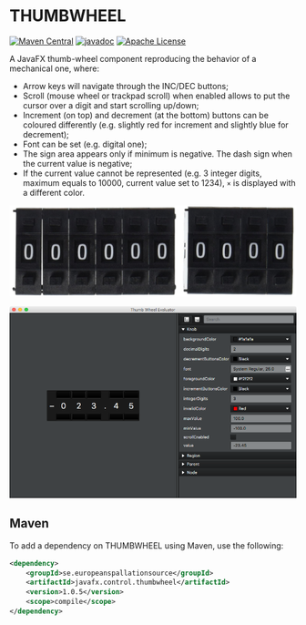 # THUMBWHEEL

[![Maven Central](https://img.shields.io/maven-central/v/se.europeanspallationsource/javafx.control.thumbwheel.svg)](https://repo1.maven.org/maven2/se/europeanspallationsource/javafx.control.thumbwheel)
[![javadoc](https://www.javadoc.io/badge/se.europeanspallationsource/javafx.control.thumbwheel.svg)](https://www.javadoc.io/doc/se.europeanspallationsource/javafx.control.thumbwheel)
[![Apache License](https://img.shields.io/badge/license-Apache%20License%202.0-yellow.svg)](http://www.apache.org/licenses/LICENSE-2.0)

A JavaFX thumb-wheel component reproducing the behavior of a mechanical one, where:

- Arrow keys will navigate through the INC/DEC buttons;
- Scroll (mouse wheel or trackpad scroll) when enabled allows to put the cursor over a digit and start scrolling up/down;
- Increment (on top) and decrement (at the bottom) buttons can be coloured differently (e.g. slightly red for increment and slightly blue for decrement);
- Font can be set (e.g. digital one);
- The sign area appears only if minimum is negative. The dash sign when the current value is negative;
- If the current value cannot be represented (e.g. 3 integer digits, maximum equals to 10000, current value set to 1234), `×` is displayed with a different color.

![Thumbwheel Switch](https://github.com/ESSICS/THUMBWHEEL/blob/master/doc/thumbwheel-switch.jpg)

![Thumb Wheel Evaluator](https://github.com/ESSICS/THUMBWHEEL/blob/master/doc/thumbwheel-evaluator.png)

## Maven

To add a dependency on THUMBWHEEL using Maven, use the following:

```xml
<dependency>
    <groupId>se.europeanspallationsource</groupId>
    <artifactId>javafx.control.thumbwheel</artifactId>
    <version>1.0.5</version>
    <scope>compile</scope>
</dependency>
```

